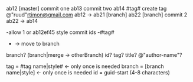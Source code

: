 ﻿
ab12 [master] commit one
ab13 commit two
ab14 #tag# create tag @"ruud"<rtimon@gmail.com>
ab12 -> ab21 [branch]
ab22 [branch] commit 2
ab22 -> ab14

-allow 1 or ab12ef45 style commit ids
-#tag#
- -> move to branch

branch? (branch|merge -> otherBranch) id? tag? title? @"author-name"<author-email>?

tag = #tag name|style# <- only once is needed
branch = [branch name|style] <- only once is needed
id = guid-start (4-8 characters)

